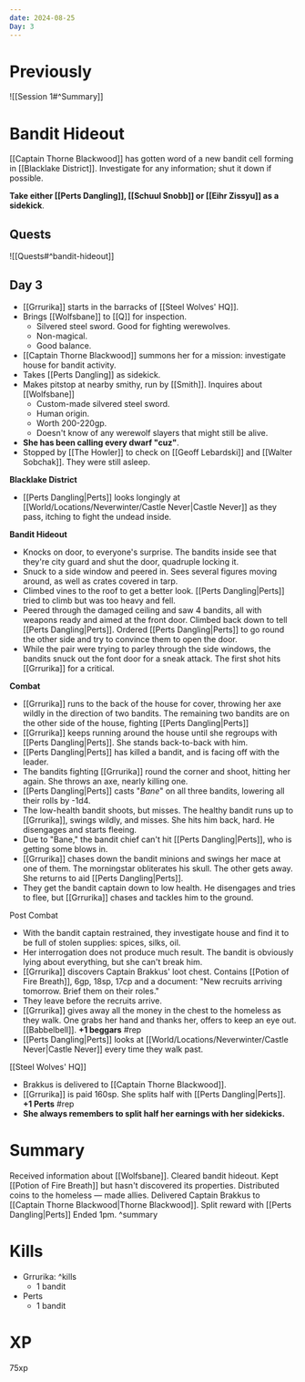 ```yaml
---
date: 2024-08-25
Day: 3
---
```

# Previously
![[Session 1#^Summary]]
# Bandit Hideout
[[Captain Thorne Blackwood]] has gotten word of a new bandit cell forming in [[Blacklake District]]. Investigate for any information; shut it down if possible.

**Take either [[Perts Dangling]], [[Schuul Snobb]] or [[Eihr Zissyu]] as a sidekick**.

## Quests
![[Quests#^bandit-hideout]]
## Day 3
- [[Grrurika]] starts in the barracks of [[Steel Wolves' HQ]].
- Brings [[Wolfsbane]] to [[Q]] for inspection.
	- Silvered steel sword. Good for fighting werewolves.
	- Non-magical.
	- Good balance.
- [[Captain Thorne Blackwood]] summons her for a mission: investigate house for bandit activity.
- Takes [[Perts Dangling]] as sidekick.
- Makes pitstop at nearby smithy, run by [[Smith]]. Inquires about [[Wolfsbane]]
	- Custom-made silvered steel sword. 
	- Human origin.
	- Worth 200-220gp.
	- Doesn't know of any werewolf slayers that might still be alive.
- **She has been calling every dwarf  "cuz"**.
- Stopped by [[The Howler]] to check on [[Geoff Lebardski]] and [[Walter Sobchak]]. They were still asleep.

**Blacklake District**
- [[Perts Dangling|Perts]] looks longingly at [[World/Locations/Neverwinter/Castle Never|Castle Never]] as they pass, itching to fight the undead inside.

**Bandit Hideout**
- Knocks on door, to everyone's surprise. The bandits inside see that they're city guard and shut the door, quadruple locking it.
- Snuck to a side window and peered in. Sees several figures moving around, as well as crates covered in tarp.
- Climbed vines to the roof to get a better look. [[Perts Dangling|Perts]] tried to climb but was too heavy and fell.
- Peered through the damaged ceiling and saw 4 bandits, all with weapons ready and aimed at the front door. Climbed back down to tell [[Perts Dangling|Perts]]. Ordered [[Perts Dangling|Perts]] to go round the other side and try to convince them to open the door.
- While the pair were trying to parley through the side windows, the bandits snuck out the font door for a sneak attack. The first shot hits [[Grrurika]] for a critical.

**Combat**
- [[Grrurika]] runs to the back of the house for cover, throwing her axe wildly in the direction of two bandits. The remaining two bandits are on the other side of the house, fighting [[Perts Dangling|Perts]]
- [[Grrurika]] keeps running around the house until she regroups with [[Perts Dangling|Perts]]. She stands back-to-back with him.
- [[Perts Dangling|Perts]] has killed a bandit, and is facing off with the leader.
- The bandits fighting [[Grrurika]] round the corner and shoot, hitting her again. She throws an axe, nearly killing one.
- [[Perts Dangling|Perts]] casts "*Bane*" on all three bandits, lowering all their rolls by -1d4.
- The low-health bandit shoots, but misses. The healthy bandit runs up to [[Grrurika]], swings wildly, and misses. She hits him back, hard. He disengages and starts fleeing. 
- Due to "Bane," the bandit chief can't hit [[Perts Dangling|Perts]], who is getting some blows in.
- [[Grrurika]] chases down the bandit minions and swings her mace at one of them. The morningstar obliterates his skull. The other gets away. She returns to aid [[Perts Dangling|Perts]].
- They get the bandit captain down to low health. He disengages and tries to flee, but [[Grrurika]] chases and tackles him to the ground.

Post Combat
- With the bandit captain restrained, they investigate house and find it to be full of stolen supplies: spices, silks, oil.
- Her interrogation does not produce much result. The bandit is obviously lying about everything, but she can't break him.
- [[Grrurika]] discovers Captain Brakkus' loot chest. Contains [[Potion of Fire Breath]], 6gp, 18sp, 17cp and a document: "New recruits arriving tomorrow. Brief them on their roles."
- They leave before the recruits arrive.
- [[Grrurika]] gives away all the money in the chest to the homeless as they walk. One grabs her hand and thanks her, offers to keep an eye out. [[Babbelbell]]. **+1 beggars** #rep
- [[Perts Dangling|Perts]] looks at [[World/Locations/Neverwinter/Castle Never|Castle Never]] every time they walk past.

[[Steel Wolves' HQ]]
- Brakkus is delivered to [[Captain Thorne Blackwood]].
- [[Grrurika]] is paid 160sp. She splits half with [[Perts Dangling|Perts]]. **+1 Perts** #rep
- **She always remembers to split half her earnings with her sidekicks.**

# Summary
Received information about [[Wolfsbane]]. Cleared bandit hideout. Kept [[Potion of Fire Breath]] but hasn't discovered its properties. Distributed coins to the homeless — made allies. Delivered Captain Brakkus to [[Captain Thorne Blackwood|Thorne Blackwood]]. Split reward with [[Perts Dangling|Perts]] Ended 1pm.
^summary
# Kills
* Grrurika: ^kills
	* 1 bandit
* Perts
	* 1 bandit

# XP
75xp